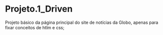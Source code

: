 # Projeto.1_Driven
Projeto básico da página principal do site de notícias da Globo, apenas para fixar conceitos de htlm e css;
